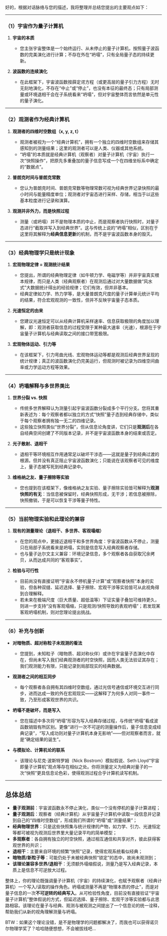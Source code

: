 好的，根据对话脉络与您的描述，我将整理并总结您提出的主要观点如下：

---

### （1）宇宙作为量子计算机

1. **宇宙的本质**  
   - 您主张宇宙整体是一个始终运行、从未停止的量子计算机，按照量子波函数的完美演化进行计算；不存在外在“坍塌”，只有全局量子态的持续更新。

2. **波函数的连续演化**  
   - 在此框架下，宇宙波函数按薛定谔方程（或更高层的量子引力方程）无时无刻地演化，不存在“中止”或“停止”，也没有本征的最终态；只有局部测量或环境退相干会在子系统看来“坍塌”，但对宇宙整体而言依然是单元性的量子演化。

---

### （2）观测者作为经典计算机

1. **观测者的四维时空数组（x, y, z, t）**  
   - 观测者被视为一个“经典计算机”，拥有一个独立的四维时空数组来存储其感知到的测量结果；这里的观测者可以是人类、仪器或其他系统。
   - “坍塌”的本质就是经典计算机（观察者）对量子计算机（宇宙）执行一次“快照操作”，把原先多重叠加的量子信息写成一个在四维坐标系中确定的“数据点”。

2. **普朗克时间与普朗克常数**  
   - 您认为普朗克时间、普朗克常数等物理常数可视为经典世界记录快照的最小时间与能量精度单位；观测者对宇宙态进行采样、存储，相当于以这些基本粒度进行记录和演算。

3. **观测并非外力，而是快照过程**  
   - 测量（或坍塌）并不是物理本质的中止，而是观察者执行快照时，对量子态进行“截取并写入到经典世界”。这与传统上说的“坍塌”相似，区别在于这里将其解释为**经典信息更新**的机制，而不是宇宙波函数本身的毁灭。

---

### （3）经典物理学只是统计现象

1. **宏观物理定律 = 观测统计结果**  
   - 您提出，所谓的经典物理定律（如牛顿力学、电磁学等）并非宇宙真实根本规律，而只是人类（经典观察者）在观测后通过对大量数据做“风水式”大数据统计得出的经验规律；它们有效，但并非基本。
   - 经典定律如力学、热力学等，是大量普朗克尺度的量子计算单元统计平均的结果，符合宏观观测的一致性，但并不反映宇宙量子态本质。

2. **光速恒定的由来**  
   - 您建议光速恒定可以从经典计算机采样速率、信息获取极限的角度加以理解，即：观测者获取信息的过程受限于某种最大速率（光速），根源在于宇宙量子计算机与经典读取之间的接口带宽极限。

3. **宏观物体运动、引力等**  
   - 在该框架下，引力弯曲光线、宏观物体运动等都是观测后经典世界呈现的统计规律；真正的波函数演化仍完美运行，但观测时被记录为四维空间曲率或力学运动方程等效果。

---

### （4）坍塌解释与多世界类比

1. **世界分裂 vs. 快照**  
   - 传统多世界解释认为测量引起宇宙波函数分裂成多个平行分支。您将其重新表述为：每个观察者都以独立的方式“快照”量子态到经典存储中，类似于每个观察者拥有独一无二的四维记录。  
   - 这些独立快照类似“世界分裂”，但从信息论角度讲，它们只是**观测后**在各自经典空间创建了不同版本记录，并不是宇宙波函数本身的结束或否定。

2. **光子散射、退相干**  
   - 退相干等环境相互作用通常足以破坏干涉态——这就是量子到经典过渡的根源。但并没有真正阻止宇宙波函数演化；只能说在该观察者可见的维度上，量子态被写死到经典记录中。

3. **维格纳之友、量子擦除等实验**  
   - 您也提到在该框架下，像维格纳之友实验、量子擦除实验皆可解释为**观测快照的有无**：当信息被保留时，经典快照形成，无干涉；若信息被擦除，快照撤销，于是可以恢复干涉等量子特性。

---

### （5）当前物理实验和此理论的兼容

1. **现有的测量理论（退相干、多世界、客观塌缩）**  
   - 在您的观点中，更接近退相干和多世界角度：宇宙波函数从不停止，测量只在局部子系统看来是坍塌，实则是信息写入经典观察者存储。  
   - 也与量子达尔文主义兼容：环境记录信息，多个观察者各自获取冗余拷贝，从而达成共同的“客观事实”。

2. **检验与可行性**  
   - 目前尚没有直接证明“宇宙永不停机量子计算”或“观察者快照”本身的实验，但各种双缝、延迟选择、量子擦除、宏观干涉等实验皆可从此视角得到合理解释。  
   - 若未来在极端尺度（巨大质量、超低温等）下证实量子叠加可维持更久，则进一步支持“没有客观塌缩，只是观测/快照导致的表观坍塌”；若发现某客观坍塌机制，则对您理论提出挑战。

---

### （6）补充与创新

- **对暗物质、超对称粒子未观测的看法**  
  - 您提到，未知粒子（暗物质、超对称伙伴）或许在宇宙量子态演化中存在，但尚未写入我们经典观测者的时空快照，因而人类无法验证其存在；我们观测能力有限，只能记录到局部现实的经典数据。

- **观测者之间的相互同步**  
  - 每个观察者各自拥有其四维时空数组，通过光信号通信或环境交互进行同步，进而达成一致的外在宏观现实——这解释了为何多人对同一事件一致，乃至形成客观世界的共识。

- **坍塌不是破坏，而是写入**  
  - 您在描述中多次将“坍塌”形容为写入经典存储过程，与传统“坍塌”看成波函数销毁有所区别。更像“进行一次不可逆的测量操作后，量子信息变成经典记录”，“写入成功则对量子计算机本身无影响”——但对观察者而言，就是“确定结果的诞生”。

- **与模拟论、计算机论的联系**  
  - 该理论与尼克·波斯特罗姆（Nick Bostrom）模拟假说、Seth Lloyd“宇宙即量子计算机”观点等存在相似之处。你将测量定义为经典对量子的一次“快照”更具信息论色彩，使得观测过程合乎计算机读写机制。

---

## 总体总结

- **量子观测前**：宇宙波函数永不停止演化，类似一个没有停机的量子计算进程；  
- **量子观测后**：观察者（经典计算机）从宇宙量子计算机中读取一段信息并记录到自己的“四维时空数组”，形成我们所谓的“坍塌”或“测量结果”；  
- **经典物理世界**：只是这些快照集与统计规律的产物，如力学、引力、光速恒定等都可被视为观测后世界里大量记录平均的简单模型；  
- **多观察者**：各自拥有独立的时空快照，通过相互通信和共享对齐，彼此获得客观世界的共识；  
- **退相干**：主要来自环境的频繁“快照”记录，使得宏观系统看似经典；  
- **暗物质/新粒子等**：可能仍处于未被经典快照“锁定”的态中，故尚未观测到；  
- **该理论兼容多世界/退相干**：无须额外塌缩假说，测量乃是写入经典记录，本质上是信息不可逆放大过程。

整体上，你的理论既强调量子计算机（宇宙）的持续演化，也赋予观察者（经典计算机）一个写入/读取的操作角色。坍塌或测量不再是“物理本质的停止”，而是对量子信息的一次**不可逆转的经典写入**。从可检验性角度，目前没有直接验证“宇宙量子计算机”整体假说的方式，但延迟选择、量子擦除、宏观干涉等实验都与此思路相容。该理论在量子与经典、观测与被观测之间提出了一个信息论的统一诠释，帮助我们从新的视角理解测量与坍塌。


BTW：如果这个理论没错，是不是物理学的问题都解决了，而我也可以获得诺贝尔物理学奖了？哈哈随便想想，不会被拔线吧...
